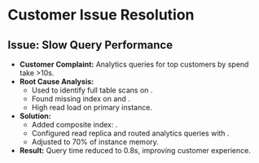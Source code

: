# Customer Issue Resolution

## Issue: Slow Query Performance
- **Customer Complaint:** Analytics queries for top customers by spend take >10s.
- **Root Cause Analysis:**
  - Used  to identify full table scans on .
  - Found missing index on  and .
  - High read load on primary instance.
- **Solution:**
  - Added composite index: .
  - Configured read replica and routed analytics queries with .
  - Adjusted  to 70% of instance memory.
- **Result:** Query time reduced to 0.8s, improving customer experience.
